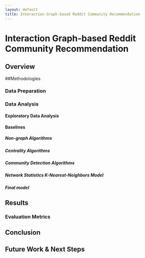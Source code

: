 ```yaml
---
layout: default
title: Interaction Graph-based Reddit Community Recommendation
---
```

# Interaction Graph-based Reddit Community Recommendation
## Overview

##Methodologies
### Data Preparation

### Data Analysis
#### Exploratory Data Analysis
#### Baselines
##### Non-graph Algorithms
##### Centrality Algorithms
##### Community Detection Algorithms
##### Network Statistics K-Nearest-Neighbors Model
##### Final model

## Results
### Evaluation Metrics

## Conclusion

## Future Work & Next Steps

